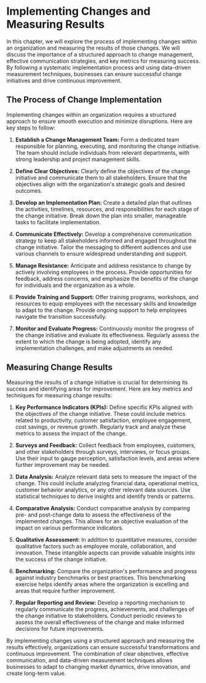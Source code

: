 Implementing Changes and Measuring Results
===================================================

In this chapter, we will explore the process of implementing changes within an organization and measuring the results of those changes. We will discuss the importance of a structured approach to change management, effective communication strategies, and key metrics for measuring success. By following a systematic implementation process and using data-driven measurement techniques, businesses can ensure successful change initiatives and drive continuous improvement.

**The Process of Change Implementation**
----------------------------------------

Implementing changes within an organization requires a structured approach to ensure smooth execution and minimize disruptions. Here are key steps to follow:

1. **Establish a Change Management Team:** Form a dedicated team responsible for planning, executing, and monitoring the change initiative. The team should include individuals from relevant departments, with strong leadership and project management skills.

2. **Define Clear Objectives:** Clearly define the objectives of the change initiative and communicate them to all stakeholders. Ensure that the objectives align with the organization's strategic goals and desired outcomes.

3. **Develop an Implementation Plan:** Create a detailed plan that outlines the activities, timelines, resources, and responsibilities for each stage of the change initiative. Break down the plan into smaller, manageable tasks to facilitate implementation.

4. **Communicate Effectively:** Develop a comprehensive communication strategy to keep all stakeholders informed and engaged throughout the change initiative. Tailor the messaging to different audiences and use various channels to ensure widespread understanding and support.

5. **Manage Resistance:** Anticipate and address resistance to change by actively involving employees in the process. Provide opportunities for feedback, address concerns, and emphasize the benefits of the change for individuals and the organization as a whole.

6. **Provide Training and Support:** Offer training programs, workshops, and resources to equip employees with the necessary skills and knowledge to adapt to the change. Provide ongoing support to help employees navigate the transition successfully.

7. **Monitor and Evaluate Progress:** Continuously monitor the progress of the change initiative and evaluate its effectiveness. Regularly assess the extent to which the change is being adopted, identify any implementation challenges, and make adjustments as needed.

**Measuring Change Results**
----------------------------

Measuring the results of a change initiative is crucial for determining its success and identifying areas for improvement. Here are key metrics and techniques for measuring change results:

1. **Key Performance Indicators (KPIs):** Define specific KPIs aligned with the objectives of the change initiative. These could include metrics related to productivity, customer satisfaction, employee engagement, cost savings, or revenue growth. Regularly track and analyze these metrics to assess the impact of the change.

2. **Surveys and Feedback:** Collect feedback from employees, customers, and other stakeholders through surveys, interviews, or focus groups. Use their input to gauge perception, satisfaction levels, and areas where further improvement may be needed.

3. **Data Analysis:** Analyze relevant data sets to measure the impact of the change. This could include analyzing financial data, operational metrics, customer behavior analytics, or any other relevant data sources. Use statistical techniques to derive insights and identify trends or patterns.

4. **Comparative Analysis:** Conduct comparative analysis by comparing pre- and post-change data to assess the effectiveness of the implemented changes. This allows for an objective evaluation of the impact on various performance indicators.

5. **Qualitative Assessment:** In addition to quantitative measures, consider qualitative factors such as employee morale, collaboration, and innovation. These intangible aspects can provide valuable insights into the success of the change initiative.

6. **Benchmarking:** Compare the organization's performance and progress against industry benchmarks or best practices. This benchmarking exercise helps identify areas where the organization is excelling and areas that require further improvement.

7. **Regular Reporting and Review:** Develop a reporting mechanism to regularly communicate the progress, achievements, and challenges of the change initiative to stakeholders. Conduct periodic reviews to assess the overall effectiveness of the change and make informed decisions for future improvements.

By implementing changes using a structured approach and measuring the results effectively, organizations can ensure successful transformations and continuous improvement. The combination of clear objectives, effective communication, and data-driven measurement techniques allows businesses to adapt to changing market dynamics, drive innovation, and create long-term value.
